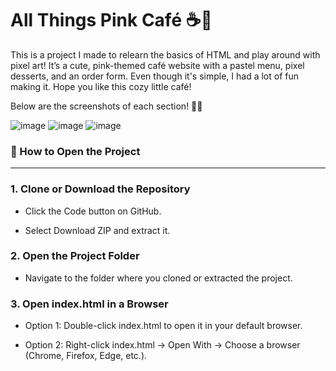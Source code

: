 # All Things Pink Café ☕🎀
This is a project I made to relearn the basics of HTML and play around with pixel art! It’s a cute, pink-themed café website with a pastel menu, pixel desserts, and an order form.
Even though it's simple, I had a lot of fun making it. Hope you like this cozy little café! 

Below are the screenshots of each section! 📸💕

![image](https://github.com/user-attachments/assets/10bfdfa7-8fa5-4e4f-950c-22676ee49674)
![image](https://github.com/user-attachments/assets/ef63a5dd-71d4-4dbd-b43b-91a9803e074a)
![image](https://github.com/user-attachments/assets/c09d30fb-b0b5-4f33-99ec-4c82bfcb8781)


### 📌 How to Open the Project
---

### 1. Clone or Download the Repository 

- Click the Code button on GitHub.

- Select Download ZIP and extract it.

### 2. Open the Project Folder

- Navigate to the folder where you cloned or extracted the project.

### 3. Open index.html in a Browser

- Option 1: Double-click index.html to open it in your default browser.

- Option 2: Right-click index.html → Open With → Choose a browser (Chrome, Firefox, Edge, etc.).
